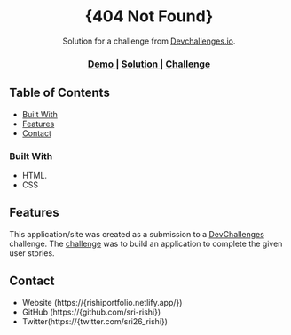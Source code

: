 <!-- Please update value in the {}  -->

<h1 align="center">{404 Not Found}</h1>

<div align="center">
   Solution for a challenge from  <a href="http://devchallenges.io" target="_blank">Devchallenges.io</a>.
</div>

<div align="center">
  <h3>
    <a href="https://{404-not-found-devchallenge.netlify.app}">
      Demo
    </a>
    <span> | </span>
    <a href="https://{404-not-found-devchallenge.netlify.app}">
      Solution
    </a>
    <span> | </span>
    <a href="https://devchallenges.io/challenges/wBunSb7FPrIepJZAg0sY">
      Challenge
    </a>
  </h3>
</div>

<!-- TABLE OF CONTENTS -->

## Table of Contents


  - [Built With](#built-with)
- [Features](#features)
- [Contact](#contact)


### Built With

<!-- This section should list any major frameworks that you built your project using. Here are a few examples.-->

- HTML.
- CSS

## Features

<!-- List the features of your application or follow the template. Don't share the figma file here :) -->

This application/site was created as a submission to a [DevChallenges](https://devchallenges.io/challenges) challenge. The [challenge](https://devchallenges.io/challenges/wBunSb7FPrIepJZAg0sY) was to build an application to complete the given user stories.




## Contact

- Website (https://{rishiportfolio.netlify.app/})
- GitHub (https://{github.com/sri-rishi})
- Twitter(https://{twitter.com/sri26_rishi})

